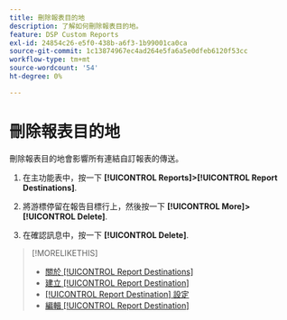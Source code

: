 ```yaml
---
title: 刪除報表目的地
description: 了解如何刪除報表目的地。
feature: DSP Custom Reports
exl-id: 24854c26-e5f0-438b-a6f3-1b99001ca0ca
source-git-commit: 1c13874967ec4ad264e5fa6a5e0dfeb6120f53cc
workflow-type: tm+mt
source-wordcount: '54'
ht-degree: 0%

---
```


# 刪除報表目的地

刪除報表目的地會影響所有連結自訂報表的傳送。

1. 在主功能表中，按一下 **[!UICONTROL Reports]>[!UICONTROL Report Destinations]**.

1. 將游標停留在報告目標行上，然後按一下 **[!UICONTROL More]>[!UICONTROL Delete]**.

1. 在確認訊息中，按一下 **[!UICONTROL Delete]**.

>[!MORELIKETHIS]
>
>* [關於 [!UICONTROL Report Destinations]](/help/dsp/reports/report-destinations/report-destination-about.md)
>* [建立 [!UICONTROL Report Destination]](/help/dsp/reports/report-destinations/report-destination-create.md)
>* [[!UICONTROL Report Destination] 設定](/help/dsp/reports/report-destinations/report-destination-settings.md)
>* [編輯 [!UICONTROL Report Destination]](/help/dsp/reports/report-destinations/report-destination-edit.md)

